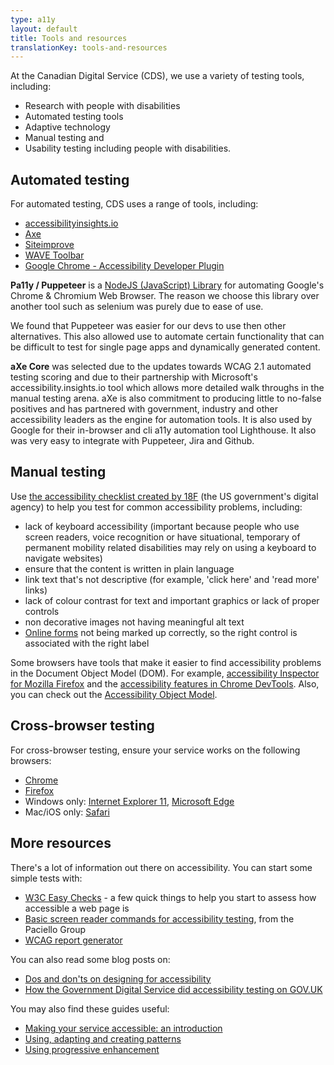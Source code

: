```yaml
---
type: a11y
layout: default
title: Tools and resources
translationKey: tools-and-resources
---
```


At the Canadian Digital Service (CDS), we use a variety of testing tools, including:

- Research with people with disabilities
- Automated testing tools
- Adaptive technology
- Manual testing and
- Usability testing including people with disabilities.

## Automated testing

For automated testing, CDS uses a range of tools, including:

- [accessibilityinsights.io](https://accessibilityinsights.io/)
- [Axe](https://www.deque.com/axe/)
- [Siteimprove](https://siteimprove.com/en-ca/core-platform/integrations/browser-extensions/)
- [WAVE Toolbar](https://wave.webaim.org/)
- [Google Chrome - Accessibility Developer Plugin](https://chrome.google.com/webstore/detail/accessibility-developer-t/fpkknkljclfencbdbgkenhalefipecmb?hl=en)

**Pa11y / Puppeteer** is a [NodeJS (JavaScript) Library](https://github.com/pa11y/pa11y) for automating Google&#39;s Chrome &amp; Chromium Web Browser. The reason we choose this library over another tool such as selenium was purely due to ease of use.

We found that Puppeteer was easier for our devs to use then other alternatives. This also allowed use to automate certain functionality that can be difficult to test for single page apps and dynamically generated content.

**aXe Core** was selected due to the updates towards WCAG 2.1 automated testing scoring and due to their partnership with Microsoft&#39;s accessibility.insights.io tool which allows more detailed walk throughs in the manual testing arena. aXe is also commitment to producing little to no-false positives and has partnered with government, industry and other accessibility leaders as the engine for automation tools. It is also used by Google for their in-browser and cli a11y automation tool Lighthouse. It also was very easy to integrate with Puppeteer, Jira and Github.

## Manual testing

Use [the accessibility checklist created by 18F](https://accessibility.18f.gov/checklist/) (the US government&#39;s digital agency) to help you test for common accessibility problems, including:

- lack of keyboard accessibility (important because people who use screen readers, voice recognition or have situational, temporary of permanent mobility related disabilities may rely on using a keyboard to navigate websites)
- ensure that the content is written in plain language
- link text that&#39;s not descriptive (for example, &#39;click here&#39; and &#39;read more&#39; links)
- lack of colour contrast for text and important graphics or lack of proper controls
- non decorative images not having meaningful alt text
- [Online forms](https://design-system.service.gov.uk/components/) not being marked up correctly, so the right control is associated with the right label

Some browsers have tools that make it easier to find accessibility problems in the Document Object Model (DOM). For example, [accessibility Inspector for Mozilla Firefox](https://developer.mozilla.org/en-US/docs/Tools/Accessibility_inspector) and the [accessibility features in Chrome DevTools](https://developers.google.com/web/tools/chrome-devtools/accessibility/reference). Also, you can check out the [Accessibility Object  Model](https://wicg.github.io/aom/).

## Cross-browser testing

For cross-browser testing, ensure your service works on the following browsers:

- [Chrome](https://www.google.com/chrome)
- [Firefox](https://www.mozilla.org/firefox/new/)
- Windows only: [Internet Explorer 11](https://www.microsoft.com/download/internet-explorer.aspx), [Microsoft Edge](https://www.microsoft.com/windows/microsoft-edge)
- Mac/iOS only: [Safari](https://www.apple.com/safari/)

## More resources

There&#39;s a lot of information out there on accessibility. You can start some simple tests with:

- [W3C Easy Checks](https://www.w3.org/WAI/test-evaluate/preliminary/) - a few quick things to help you start to assess how accessible a web page is
- [Basic screen reader commands for accessibility testing](https://developer.paciellogroup.com/blog/2015/01/basic-screen-reader-commands-for-accessibility-testing/), from the Paciello Group
- [WCAG report generator](https://www.w3.org/WAI/eval/report-tool/#/)

You can also read some blog posts on:

- [Dos and don&#39;ts on designing for accessibility](https://accessibility.blog.gov.uk/2016/09/02/dos-and-donts-on-designing-for-accessibility/)
- [How the Government Digital Service did accessibility testing on GOV.UK](https://gds.blog.gov.uk/2012/01/20/user-testing-accessibility/)

You may also find these guides useful:

- [Making your service accessible: an introduction](https://www.gov.uk/service-manual/helping-people-to-use-your-service/making-your-service-accessible-an-introduction)
- [Using, adapting and creating patterns](https://www.gov.uk/service-manual/design/using-adapting-and-creating-patterns)
- [Using progressive enhancement](https://www.gov.uk/service-manual/technology/using-progressive-enhancement)
